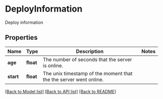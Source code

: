 # DeployInformation

Deploy information
## Properties
Name | Type | Description | Notes
------------ | ------------- | ------------- | -------------
**age** | **float** | The number of seconds that the server is online. | 
**start** | **float** | The unix timestamp of the moment that the the server went online. | 

[[Back to Model list]](../README.md#documentation-for-models) [[Back to API list]](../README.md#documentation-for-api-endpoints) [[Back to README]](../README.md)


